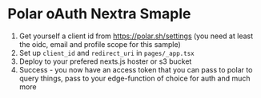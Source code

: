# Polar oAuth Nextra Smaple

1. Get yourself a client id from https://polar.sh/settings (you need at least the oidc, email and profile scope for this sample)
2. Set up `client_id` and `redirect_uri` in `pages/_app.tsx`
3. Deploy to your prefered nexts.js hoster or s3 bucket
4. Success - you now have an access token that you can pass to polar to query things, pass to your edge-function of choice for auth and much more

